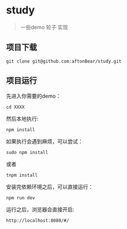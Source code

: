 # study

> 一些demo 轮子 实现

## 项目下载

	git clone git@github.com:aftonBear/study.git

## 项目运行

先进入你需要的demo：

	cd XXXX

然后本地执行:

	npm install

如果执行会遇到麻烦，可以尝试：

	sudo npm install

或者

	tnpm install

安装完依赖环境之后，可以直接运行：

	npm run dev

运行之后，浏览器会直接开启:

	http://localhost:8080/#/



